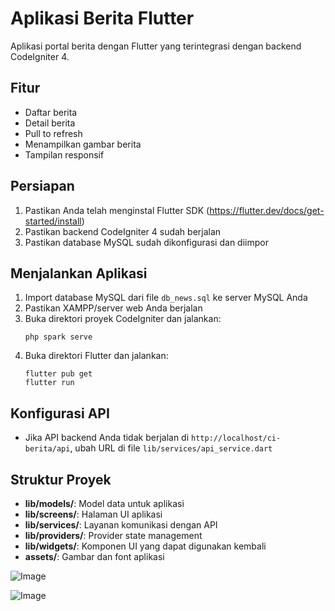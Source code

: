 # Aplikasi Berita Flutter

Aplikasi portal berita dengan Flutter yang terintegrasi dengan backend CodeIgniter 4.

## Fitur

- Daftar berita
- Detail berita
- Pull to refresh
- Menampilkan gambar berita
- Tampilan responsif

## Persiapan

1. Pastikan Anda telah menginstal Flutter SDK (https://flutter.dev/docs/get-started/install)
2. Pastikan backend CodeIgniter 4 sudah berjalan
3. Pastikan database MySQL sudah dikonfigurasi dan diimpor

## Menjalankan Aplikasi

1. Import database MySQL dari file `db_news.sql` ke server MySQL Anda
2. Pastikan XAMPP/server web Anda berjalan
3. Buka direktori proyek CodeIgniter dan jalankan:
   ```
   php spark serve
   ```
4. Buka direktori Flutter dan jalankan:
   ```
   flutter pub get
   flutter run
   ```

## Konfigurasi API

- Jika API backend Anda tidak berjalan di `http://localhost/ci-berita/api`, ubah URL di file `lib/services/api_service.dart`

## Struktur Proyek

- **lib/models/**: Model data untuk aplikasi
- **lib/screens/**: Halaman UI aplikasi
- **lib/services/**: Layanan komunikasi dengan API
- **lib/providers/**: Provider state management
- **lib/widgets/**: Komponen UI yang dapat digunakan kembali
- **assets/**: Gambar dan font aplikasi

![Image](https://github.com/user-attachments/assets/18f15988-6d69-4bbc-bcdd-05014034c964)

![Image](https://github.com/user-attachments/assets/a965b462-d21e-4c5c-8614-3a740364a715)